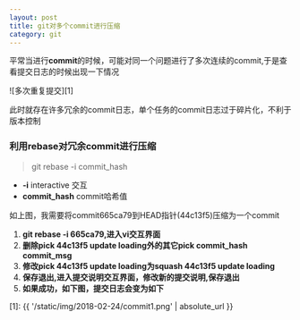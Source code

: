 ```yaml
---
layout: post
title: git对多个commit进行压缩
category: git
---
```

平常当进行**commit**的时候，可能对同一个问题进行了多次连续的commit,于是查看提交日志的时候出现一下情况

![多次重复提交][1]

此时就存在许多冗余的commit日志，单个任务的commit日志过于碎片化，不利于版本控制
### 利用rebase对冗余commit进行压缩
> git rebase -i commit_hash

* **-i**  interactive 交互
* **commit_hash** commit哈希值

如上图，我需要将commit665ca79到HEAD指针(44c13f5)压缩为一个commit
1. **git rebase -i 665ca79,进入vi交互界面<br/>**
2. **删除pick 44c13f5 update loading外的其它pick commit_hash commit_msg**
3. **修改pick 44c13f5 update loading为squash 44c13f5 update loading**
4. **保存退出,进入提交说明交互界面，修改新的提交说明,保存退出**
5. **如果成功，如下图，提交日志会变为如下**














[1]: {{ '/static/img/2018-02-24/commit1.png' | absolute_url }}